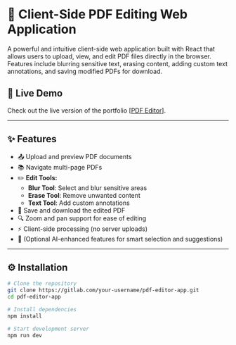 # 📄 Client-Side PDF Editing Web Application

A powerful and intuitive client-side web application built with React that allows users to upload, view, and edit PDF files directly in the browser. Features include blurring sensitive text, erasing content, adding custom text annotations, and saving modified PDFs for download.

## 🚀 Live Demo

Check out the live version of the portfolio [[PDF Editor](https://pdf-editor-shivam-kumar-sahs-projects.vercel.app/)].

---

## ✨ Features

- 📤 Upload and preview PDF documents
- 📚 Navigate multi-page PDFs
- ✏️ **Edit Tools:**
  - **Blur Tool**: Select and blur sensitive areas
  - **Erase Tool**: Remove unwanted content
  - **Text Tool**: Add custom annotations
- 💾 Save and download the edited PDF
- 🔍 Zoom and pan support for ease of editing
- ⚡ Client-side processing (no server uploads)
- 🧠 (Optional AI-enhanced features for smart selection and suggestions)

---

## ⚙️ Installation

```bash
# Clone the repository
git clone https://gitlab.com/your-username/pdf-editor-app.git
cd pdf-editor-app

# Install dependencies
npm install

# Start development server
npm run dev
